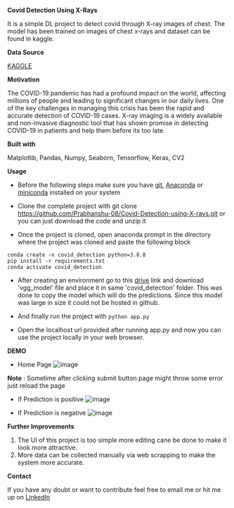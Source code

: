 **Covid Detection Using X-Rays**

It is a simple DL project to detect covid through X-ray images of chest. The model has been trained on images of chest x-rays and dataset can be found in kaggle.

**Data Source**

[KAGGLE](https://www.kaggle.com/datasets/fusicfenta/chest-xray-for-covid19-detection)

**Motivation**

The COVID-19 pandemic has had a profound impact on the world, affecting millions of people and leading to significant changes in our daily lives. One of the key challenges in managing this crisis has been the rapid and accurate detection of COVID-19 cases. X-ray imaging is a widely available and non-invasive diagnostic tool that has shown promise in detecting COVID-19 in patients and help them before its too late.

**Built with**

Matplotlib,
Pandas,
Numpy,
Seaborn,
Tensorflow,
Keras,
CV2

**Usage**

* Before the following steps make sure you have [git](https://git-scm.com/download), [Anaconda](https://www.anaconda.com/) or [miniconda](https://docs.conda.io/en/latest/miniconda.html) installed on your system

* Clone the complete project with git clone https://github.com/Prabhanshu-08/Covid-Detection-using-X-rays.git or you can just download the code and unzip it

* Once the project is cloned, open anaconda prompt in the directory where the project was cloned and paste the following block

```
conda create -n covid_detection python=3.8.8
pip install -r requirements.txt
conda activate covid_detection 
```

* After creating an environment go to this [drive](https://drive.google.com/drive/u/0/folders/10auHKxY02juCEINIbetSp1smG-oQtWgR) link and download 'vgg_model' file and place it in same 'covid_detection' folder. This was done to copy the model which will do the predictions. Since this model was large in size it could not be hosted in github.

* And finally run the project with
```python app.py```

* Open the localhost url provided after running app.py and now you can use the project locally in your web browser.

**DEMO**

* Home Page
![image](https://user-images.githubusercontent.com/88246010/221746732-ba4dc51d-44e7-401c-a01f-4a7c1913f9aa.png)

**Note** : Sometime after clicking submit button page might throw some error just reload the page

* If Prediction is positive
![image](https://user-images.githubusercontent.com/88246010/221746882-83ee3d79-a390-4a96-8a87-1d77b870b22c.png)

* If Prediction is negative
![image](https://user-images.githubusercontent.com/88246010/221746996-61fcd9a4-5b28-425a-9136-f18e1da864aa.png)

**Further Improvements**
1. The UI of this project is too simple more editing cane be done to make it look more attractive.
2. More data can be collected manually via web scrapping to make the system more accurate.

**Contact**

If you have any doubt or want to contribute feel free to email me or hit me up on [LinkedIn](https://www.linkedin.com/in/prabhanshu-gupta-71248118a/
)
